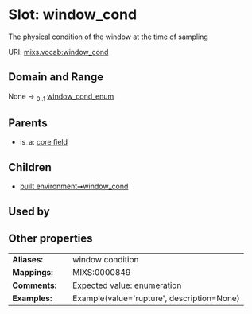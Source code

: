 
# Slot: window_cond


The physical condition of the window at the time of sampling

URI: [mixs.vocab:window_cond](https://w3id.org/mixs/vocab/window_cond)


## Domain and Range

None &#8594;  <sub>0..1</sub> [window_cond_enum](window_cond_enum.md)

## Parents

 *  is_a: [core field](core_field.md)

## Children

 *  [built environment➞window_cond](built_environment_window_cond.md)

## Used by


## Other properties

|  |  |  |
| --- | --- | --- |
| **Aliases:** | | window condition |
| **Mappings:** | | MIXS:0000849 |
| **Comments:** | | Expected value: enumeration |
| **Examples:** | | Example(value='rupture', description=None) |

